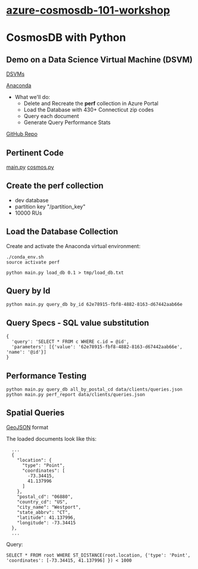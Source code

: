 # [azure-cosmosdb-101-workshop](WORKSHOP.md)

# CosmosDB with Python

## Demo on a Data Science Virtual Machine (DSVM)

[DSVMs](https://azure.microsoft.com/en-us/services/virtual-machines/data-science-virtual-machines/)

[Anaconda](https://www.anaconda.com/what-is-anaconda/)

- What we'll do:
  - Delete and Recreate the **perf** collection in Azure Portal
  - Load the Database with 430+ Connecticut zip codes
  - Query each document
  - Generate Query Performance Stats

[GitHub Repo](https://github.com/cjoakim/azure-cosmosdb-perf)

## Pertinent Code

[main.py](https://github.com/cjoakim/azure-cosmosdb-perf/blob/master/main.py)
[cosmos.py](https://github.com/cjoakim/azure-cosmosdb-perf/blob/master/src/joakim/cosmos.py)

## Create the perf collection

- dev database
- partition key "/partition_key"
- 10000 RUs

## Load the Database Collection

Create and activate the Anaconda virtual environment:
```
./conda_env.sh
source activate perf
```

```
python main.py load_db 0.1 > tmp/load_db.txt
```

## Query by Id

```
python main.py query_db by_id 62e78915-fbf8-4882-8163-d67442aab66e
```

## Query Specs - SQL value substitution

```
{
  'query': 'SELECT * FROM c WHERE c.id = @id',
  'parameters': [{'value': '62e78915-fbf8-4882-8163-d67442aab66e', 'name': '@id'}]
}
```

## Performance Testing

```
python main.py query_db all_by_postal_cd data/clients/queries.json
python main.py perf_report data/clients/queries.json
```

## Spatial Queries

[GeoJSON](http://geojson.org) format

The loaded documents look like this:
```
  ...
  {
    "location": {
      "type": "Point",
      "coordinates": [
        -73.34415,
        41.137996
      ]
    },
    "postal_cd": "06880",
    "country_cd": "US",
    "city_name": "Westport",
    "state_abbrv": "CT",
    "latitude": 41.137996,
    "longitude": -73.34415
  },
  ...
```

Query:
```
SELECT * FROM root WHERE ST_DISTANCE(root.location, {'type': 'Point', 'coordinates': [-73.34415, 41.137996] }) < 1000
```
